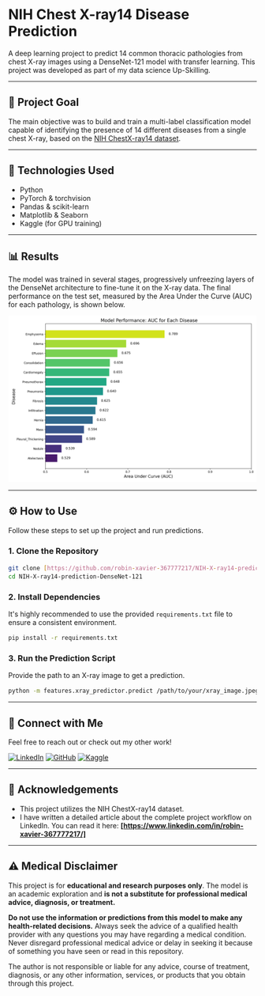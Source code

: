 # NIH Chest X-ray14 Disease Prediction

A deep learning project to predict 14 common thoracic pathologies from chest X-ray images using a DenseNet-121 model with transfer learning. This project was developed as part of my data science Up-Skilling.

---

## 🎯 Project Goal

The main objective was to build and train a multi-label classification model capable of identifying the presence of 14 different diseases from a single chest X-ray, based on the [NIH ChestX-ray14 dataset](https://www.nih.gov/news-events/news-releases/nih-clinical-center-provides-one-largest-publicly-available-chest-x-ray-datasets-scientific-community).

---

## 🚀 Technologies Used

- Python
- PyTorch & torchvision
- Pandas & scikit-learn
- Matplotlib & Seaborn
- Kaggle (for GPU training)

---

## 📊 Results

The model was trained in several stages, progressively unfreezing layers of the DenseNet architecture to fine-tune it on the X-ray data. The final performance on the test set, measured by the Area Under the Curve (AUC) for each pathology, is shown below.

![Model Performance Chart](./features/xray_predictor/metrics_images/new%20auc%20score.png)

---

## ⚙️ How to Use

Follow these steps to set up the project and run predictions.

### 1. Clone the Repository
```bash
git clone [https://github.com/robin-xavier-367777217/NIH-X-ray14-prediction-DenseNet-121.git](https://github.com/robin-xavier-367777217/NIH-X-ray14-prediction-DenseNet-121.git)
cd NIH-X-ray14-prediction-DenseNet-121
```

### 2. Install Dependencies
It's highly recommended to use the provided `requirements.txt` file to ensure a consistent environment.
```bash
pip install -r requirements.txt
```

### 3. Run the Prediction Script
Provide the path to an X-ray image to get a prediction.
```bash
python -m features.xray_predictor.predict /path/to/your/xray_image.jpeg
```

---

## 🔗 Connect with Me

Feel free to reach out or check out my other work!

[![LinkedIn](https://img.shields.io/badge/LinkedIn-0077B5?style=for-the-badge&logo=linkedin&logoColor=white)](https://www.linkedin.com/in/robin-xavier-367777217/)
[![GitHub](https://img.shields.io/badge/GitHub-181717?style=for-the-badge&logo=github&logoColor=white)](https://github.com/robin-xavier-367777217)
[![Kaggle](https://img.shields.io/badge/Kaggle-20BEFF?style=for-the-badge&logo=kaggle&logoColor=white)](https://www.kaggle.com/robinxavier4kaggle)

---

## 🙏 Acknowledgements

- This project utilizes the NIH ChestX-ray14 dataset.
- I have written a detailed article about the complete project workflow on LinkedIn. You can read it here: **[https://www.linkedin.com/in/robin-xavier-367777217/]**

---

## ⚠️ Medical Disclaimer

This project is for **educational and research purposes only**. The model is an academic exploration and **is not a substitute for professional medical advice, diagnosis, or treatment.**

**Do not use the information or predictions from this model to make any health-related decisions.** Always seek the advice of a qualified health provider with any questions you may have regarding a medical condition. Never disregard professional medical advice or delay in seeking it because of something you have seen or read in this repository.

The author is not responsible or liable for any advice, course of treatment, diagnosis, or any other information, services, or products that you obtain through this project.
